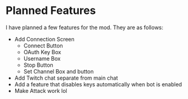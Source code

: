 # Planned Features
I have planned a few features for the mod. They are as follows:

- Add Connection Screen
    - Connect Button
    - OAuth Key Box
    - Username Box
    - Stop Button
    - Set Channel Box and button
- Add Twitch chat separate from main chat
- Add a feature that disables keys automatically when bot is enabled
- Make Attack work lol